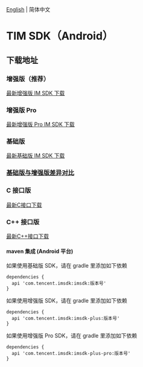 [English](./README.md) | 简体中文

# TIM SDK（Android）

## 下载地址

### 增强版（推荐）
[最新增强版 IM SDK 下载](https://im.sdk.qcloud.com/download/plus/6.8.3374/imsdk-plus-6.8.3374.aar) 

### 增强版 Pro
[最新增强版 Pro IM SDK 下载](https://im.sdk.qcloud.com/download/plus/6.8.3374/imsdk-pro-plus-6.8.3374.aar) 

### 基础版
[最新基础版 IM SDK 下载](https://im.sdk.qcloud.com/download/standard/5.1.66/imsdk-5.1.66.aar)

### [基础版与增强版差异对比](https://github.com/tencentyun/TIMSDK#%E5%9F%BA%E7%A1%80%E7%89%88%E4%B8%8E%E5%A2%9E%E5%BC%BA%E7%89%88%E5%B7%AE%E5%BC%82%E5%AF%B9%E6%AF%94)

### C 接口版
[最新C接口下载](https://im.sdk.qcloud.com/download/plus/6.8.3381/cross_platform/ImSDK_Android_C_6.8.3381.zip)

### C++ 接口版
[最新C++接口下载](https://im.sdk.qcloud.com/download/plus/6.8.3374/cross_platform/ImSDK_Android_CPP_6.8.3374.zip)

#### maven 集成 (Android 平台)
 如果使用基础版 SDK，请在 gradle 里添加如下依赖
 ```
 dependencies {
   api 'com.tencent.imsdk:imsdk:版本号'
 }
 ```
 如果使用增强版 SDK，请在 gradle 里添加如下依赖
 ```
 dependencies {
   api 'com.tencent.imsdk:imsdk-plus:版本号'
 }
 ```
 
  如果使用增强版 Pro SDK，请在 gradle 里添加如下依赖
 ```
 dependencies {
   api 'com.tencent.imsdk:imsdk-plus-pro:版本号'
 }
 ```
